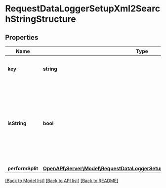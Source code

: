 # RequestDataLoggerSetupXml2SearchStringStructure

## Properties
Name | Type | Description | Notes
------------ | ------------- | ------------- | -------------
**key** | **string** | XML key containing parent attribute | 
**isString** | **bool** | Flag for selecting if parent value is the entire string contained in the provided XML Key.  If set to true performSplit must be defined | 
**performSplit** | [**OpenAPI\Server\Model\RequestDataLoggerSetupXml2SearchStringStructureSplit**](RequestDataLoggerSetupXml2SearchStringStructureSplit.md) |  | 

[[Back to Model list]](../README.md#documentation-for-models) [[Back to API list]](../README.md#documentation-for-api-endpoints) [[Back to README]](../README.md)


